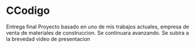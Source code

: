 # CCodigo
Entrega final
Proyecto basado en uno de mis trabajos actuales, empresa de venta de materiales de construccion.
Se continuara avanzando. Se subira a la brevedad video de presentacion
